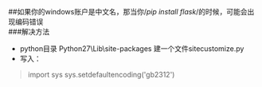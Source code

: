 ##如果你的windows账户是中文名，那当你/*pip install flask*/的时候，可能会出现编码错误<br>
###解决方法
- python目录 Python27\Lib\site-packages 建一个文件sitecustomize.py 
- 写入：

>import sys 
>sys.setdefaultencoding('gb2312') 


